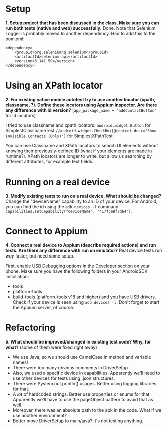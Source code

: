 # Setup
**1. Setup project that has been discussed in the class. Make sure you can run both tests (native and web) successfully.**
Done. Note that Selenium Logger is probably moved to another dependency. Had to add this to the pom.xml:

    <dependency>
        <groupId>org.seleniumhq.selenium</groupId>
        <artifactId>selenium-api</artifactId>
        <version>3.141.59</version>
    </dependency>

# Using an XPath locator
**2. For existing native mobile autotest try to use another locator (xpath, classname, ?). Define these locators using Appium Inspector. Are there any difference with id version?**
(`app_package_name + "addContactButton"` for id locators)

I tried to use classname and xpath locators:
`android.widget.Button` for SimplestClassnameTest
`//android.widget.CheckBox[@content-desc="Show Invisible Contacts (Only)"]` for SimplestXPathTest

You can use Classname and XPath locators to search UI elements without knowing their previously-defined ID (what if your elements are made in runtime?).
XPath locators are longer to write, but allow us searching by different attributes, for example text fields.

# Running on a real device
**3. Modify existing tests to run on a real device. What should be changed?**
Change the "deviceName" capability to an ID of your device. For Android, you can find the id using the `adb devices -l` command.
`capabilities.setCapability("deviceName", "417fce8f7d64");`

# Connect to Appium
**4. Connect a real device to Appium (describe required actions) and run tests. Are there any difference with run on emulator?**
Real device tests run *way* faster, but need some setup.

First, enable USB Debugging options in the Developer section on your phone.
Make sure you have the following folders in your AndroidSDK installation:
* tools
* platform-tools
* build-tools (platform-tools v18 and higher)
and you have USB drivers. Check if your device is seen using `adb devices -l`.
Don't forget to start the Appium server, of course.

# Refactoring
**5. What should be improved/changed in existing test code? Why, for what?**
(some of them were fixed right away)
* We use Java, so we should use CamelCase in method and variable names!
* There were too many obvious comments in DriverSetup
* Also, we used a specific device in capabilities. Apparently we'll need to use other devices for tests using .json structures.
* There were System.out.println() usages. Better using logging libraries for that.
* A *lot* of hardcoded strings. Better use properties or enums for that. Apparently we'll have to use the pageObject pattern to avoid that as well.
* Moreover, there was an absolute path to the apk in the code. What if we use another environment?
* Better move DriverSetup to main/java? It's not testing anything.
